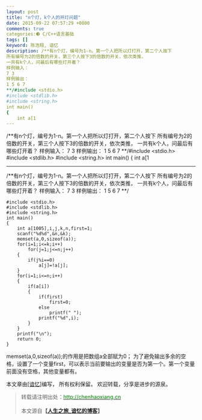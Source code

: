 ```yaml
---
layout: post
title: "n个灯，k个人的开灯问题"
date: 2015-09-22 07:57:29 +0800
comments: true
categories:❸ C/C++语言基础
tags: []
keyword: 陈浩翔, 谙忆
description: /**有n个灯，编号为1-n。第一个人把所以灯打开，第二个人按下 
所有编号为2的倍数的开关，第三个人按下3的倍数的开关，依次类推， 
一共有k个人，问最后有哪些灯开着？ 
样例输入： 
7 3 
样例输出： 
1 5 6 7 
**/#include <stdio.h>
#include <stdlib.h>
#include <string.h>
int main()
{
    int a[1 
---
```



/**有n个灯，编号为1-n。第一个人把所以灯打开，第二个人按下 
所有编号为2的倍数的开关，第三个人按下3的倍数的开关，依次类推， 
一共有k个人，问最后有哪些灯开着？ 
样例输入： 
7 3 
样例输出： 
1 5 6 7 
**/#include <stdio.h>
#include <stdlib.h>
#include <string.h>
int main()
{
    int a[1
<!-- more -->
----------

/**有n个灯，编号为1-n。第一个人把所以灯打开，第二个人按下
所有编号为2的倍数的开关，第三个人按下3的倍数的开关，依次类推，
一共有k个人，问最后有哪些灯开着？
样例输入：
7 3
样例输出：
1 5 6 7
**/

```
#include <stdio.h>
#include <stdlib.h>
#include <string.h>
int main()
{
    int a[1005],i,j,k,n,first=1;
    scanf("%d%d",&n,&k);
    memset(a,0,sizeof(a));
    for(i=1;i<=k;i++)
        for(j=1;j<=n;j++)
    {
        if(j%i==0)
            a[j]=!a[j];
    }
    for(i=1;i<=n;i++)
    {
        if(a[i])
        {
            if(first)
                first=0;
            else
                printf(" ");
            printf("%d",i);
        }
    }
    printf("\n");
    return 0;
}

```
memset(a,0,sizeof(a));的作用是把数组a全部赋为0；
为了避免输出多余的空格，设置了一个变量first，可以表示当前要输出的变量是否为第一个。第一个变量前面没有空格，其他变量都有。

本文章由<a href="http://chenhaoxiang.cn/">[谙忆]</a>编写， 所有权利保留。 
欢迎转载，分享是进步的源泉。
<blockquote cite='陈浩翔'>
<p background-color='#D3D3D3'>转载请注明出处：<a href='http://chenhaoxiang.cn'><font color="green">http://chenhaoxiang.cn</font></a><br><br>
本文源自<strong>【<a href='http://chenhaoxiang.cn' target='_blank'>人生之旅_谙忆的博客</a>】</strong></p>
</blockquote>
